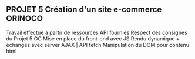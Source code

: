 ## PROJET 5 Création d'un site e-commerce ORINOCO

Travail effectué à partir de ressources API fournies
Respect des consignes du Projet 5 OC
Mise en place du front-end avec JS
Rendu dynamique + échanges avec server
AJAX | API fetch
Manipulation du DOM pour contenu html